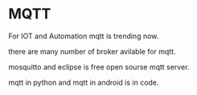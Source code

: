 # MQTT
For IOT and Automation mqtt is trending now.

there are many number of broker avilable for mqtt.

mosquitto and eclipse is free open sourse mqtt server.

mqtt in python and mqtt in android is in code.

